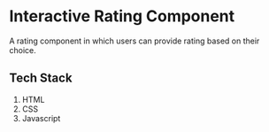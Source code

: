 # Interactive Rating Component
A rating component in which users can provide rating based on their choice.

## Tech Stack
1. HTML
2. CSS
3. Javascript